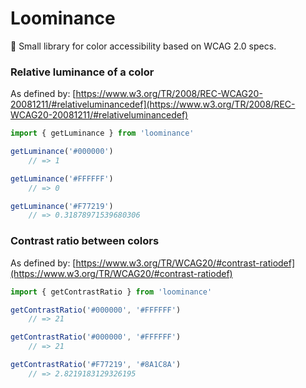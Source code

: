#  Loominance

🔦 Small library for color accessibility based on WCAG 2.0 specs.

### Relative luminance of a color

As defined by: [https://www.w3.org/TR/2008/REC-WCAG20-20081211/#relativeluminancedef](https://www.w3.org/TR/2008/REC-WCAG20-20081211/#relativeluminancedef)

```js
import { getLuminance } from 'loominance'

getLuminance('#000000')
	// => 1

getLuminance('#FFFFFF')
	// => 0

getLuminance('#F77219')
	// => 0.31878971539680306
```

### Contrast ratio between colors

As defined by: [https://www.w3.org/TR/WCAG20/#contrast-ratiodef](https://www.w3.org/TR/WCAG20/#contrast-ratiodef)

```js
import { getContrastRatio } from 'loominance'

getContrastRatio('#000000', '#FFFFFF')
	// => 21

getContrastRatio('#000000', '#FFFFFF')
	// => 21

getContrastRatio('#F77219', '#8A1C8A')
 	// => 2.8219183129326195
```

